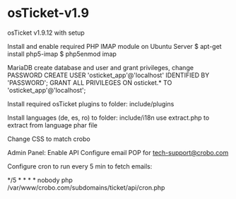 # osTicket-v1.9
osTicket v1.9.12 with setup

Install and enable required PHP IMAP module on Ubuntu Server
$ apt-get install php5-imap
$ php5enmod imap

MariaDB create database and user and grant privileges, change PASSWORD
CREATE USER 'osticket_app'@'localhost' IDENTIFIED BY 'PASSWORD';
GRANT ALL PRIVILEGES ON osticket.* TO 'osticket_app'@'localhost';

Install required osTicket plugins to folder:
include/plugins

Install languages (de, es, ro) to folder:
include/i18n
use extract.php to extract from language phar file

Change CSS to match crobo

Admin Panel:
Enable API 
Configure email POP for tech-support@crobo.com

Configure cron to run every 5 min to fetch emails:

*/5 * * * * nobody php /var/www/crobo.com/subdomains/ticket/api/cron.php
